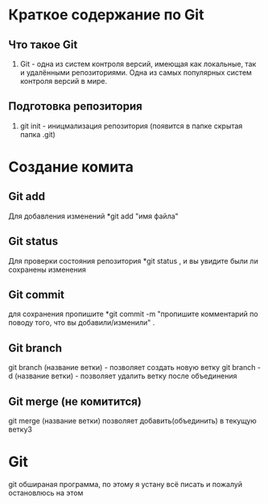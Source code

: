 # Краткое содержание по Git

## Что такое Git
1. Git - одна из систем контроля версий, имеющая как локальные, так и удалёнными репозиториями. Одна из самых популярных систем контроля версий в мире.

## Подготовка репозитория
1. git init - иницмализация репозитория (появится в папке скрытая папка .git)

# Создание комита

## Git add
Для добавления изменений *git add "имя файла"

## Git status
Для проверки состояния репозитория *git status , и вы увидите были ли сохранены изменения

## Git commit
для сохранения пропишите *git commit -m "пропишите комментарий по поводу того, что вы добавили/изменили" .

## Git branch
git branch (название ветки) - позволяет создать новую ветку
git branch -d (название ветки) - позволяет удалить ветку после объединения

## Git merge (не комитится)
git merge (название ветки) позволяет добавить(объединить) в текущую ветку3


# Git
git обшираная программа, по этому я устану всё писать и пожалуй остановлюсь на этом
